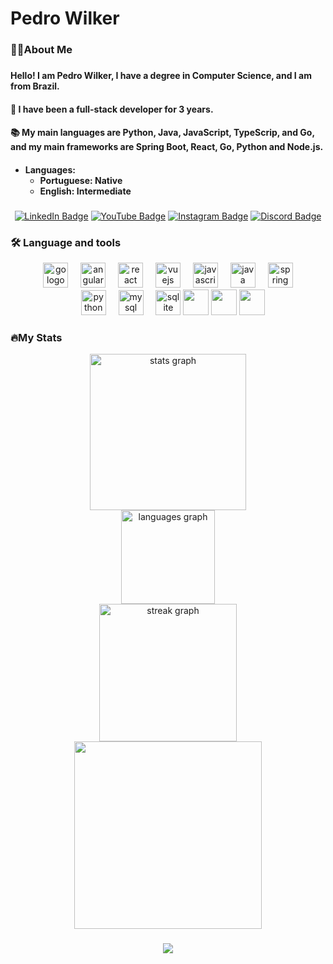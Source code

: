 

<h1>Pedro Wilker</h1>


<h3>👩‍💻About Me</h3>

###

<p align="left">
 <h4> Hello! I am Pedro Wilker, I have a degree in Computer Science, and I am from Brazil.</h4>
 <h4>🔭 I have been a full-stack developer for 3 years.</h4> <h4>📚 My main languages are Python, Java, JavaScript, TypeScrip, and Go, and my main frameworks are Spring Boot, React, Go, Python and Node.js.</h4>
 <h4>

<ul>
  <li>Languages:
    <ul>
      <li>Portuguese: Native </li>
      <li>English: Intermediate  </li>
    </ul>
  </li>
</ul>

 </h4>
</p> 

###

<div align="center">

[![LinkedIn Badge](https://img.shields.io/badge/LinkedIn-0077B5?style=for-the-badge&logo=linkedin&logoColor=white)](https://www.linkedin.com/in/pedro-wilker/)
[![YouTube Badge](https://img.shields.io/badge/YouTube-FF0000?style=for-the-badge&logo=youtube&logoColor=white)](https://www.youtube.com/@PewwDev)
[![Instagram Badge](https://img.shields.io/badge/Instagram-E4405F?style=for-the-badge&logo=instagram&logoColor=white)](https://www.instagram.com/pewilk3r/)
[![Discord Badge](https://img.shields.io/badge/Discord-5865F2?style=for-the-badge&logo=discord&logoColor=white)](https://discord.gg/Mejy95g6)

</div>



### 🛠 Language and tools

<div align="center">
  <img src="https://cdn.jsdelivr.net/gh/devicons/devicon/icons/go/go-original-wordmark.svg" height="40" alt="go logo"  />
  <img width="12" />
  <img src="https://cdn.jsdelivr.net/gh/devicons/devicon/icons/angularjs/angularjs-original.svg" height="40" alt="angularjs logo"  />
  <img width="12" />
  <img src="https://cdn.jsdelivr.net/gh/devicons/devicon/icons/react/react-original.svg" height="40" alt="react logo"  />
  <img width="12" />
  <img src="https://cdn.jsdelivr.net/gh/devicons/devicon/icons/vuejs/vuejs-original.svg" height="40" alt="vuejs logo"  />
  <img width="12" />
  <img src="https://cdn.jsdelivr.net/gh/devicons/devicon/icons/javascript/javascript-original.svg" height="40" alt="javascript logo"  />
  <img width="12" />
  <img src="https://cdn.jsdelivr.net/gh/devicons/devicon/icons/java/java-original.svg" height="40" alt="java logo"  />
  <img width="12" />
  <img src="https://cdn.jsdelivr.net/gh/devicons/devicon/icons/spring/spring-original.svg" height="40" alt="spring logo"  />
  <br/>
  <img width="12" />
  <img src="https://cdn.jsdelivr.net/gh/devicons/devicon/icons/python/python-original.svg" height="40" alt="python logo"  />
  <img width="12" />
  <img src="https://cdn.jsdelivr.net/gh/devicons/devicon/icons/mysql/mysql-original.svg" height="40" alt="mysql logo"  />
  <img width="12" />
  <img src="https://cdn.jsdelivr.net/gh/devicons/devicon/icons/sqlite/sqlite-original.svg" height="40" alt="sqlite logo"  />
  <img 
    width="41" 
    src="https://cdn.jsdelivr.net/gh/devicons/devicon@latest/icons/nextjs/nextjs-original.svg" 
/>
  <img 
    width="41" 
    src="https://cdn.jsdelivr.net/gh/devicons/devicon@latest/icons/react/react-original.svg" 
/>
  <img 
    width="41" 
    src="https://cdn.jsdelivr.net/gh/devicons/devicon@latest/icons/git/git-original.svg" 
/>
</div>

### 🔥My Stats 

<div align="center">
  <img src="https://github-readme-stats.vercel.app/api?username=Pedro-Wilker&hide_title=false&hide_rank=false&show_icons=true&include_all_commits=true&count_private=true&disable_animations=false&theme=dracula&locale=en&hide_border=false&order=1" height="250" alt="stats graph"  />  <br/>
  <img src="https://github-readme-stats.vercel.app/api/top-langs?username=Pedro-Wilker&locale=en&hide_title=false&layout=compact&card_width=320&langs_count=5&theme=dracula&hide_border=false&order=2" height="150" alt="languages graph"  />   <br/>
  <img src="https://streak-stats.demolab.com?user=Pedro-Wilker&locale=en&mode=daily&theme=dark&hide_border=false&border_radius=5&order=3" height="220" alt="streak graph"  />
</div>

<div align="center">
  <img width="300" height="300" src="https://github.com/Pedro-Wilker/Pedro-Wilker/assets/81252209/23a0dbf1-963a-4c03-8369-cab47f141688"  />
</div>

###
<div align="center">
  <img src="https://visitor-badge.laobi.icu/badge?page_id=Pedro-Wilker.Pedro-Wilker&" />
</div>
